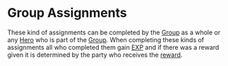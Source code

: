 # Group Assignments

These kind of assignments can be completed by the [Group](Definitions/Group) as a whole or any [Hero](Definitions/Hero) who is part of the [Group](Definitions/Group). When completing these kinds of assignments all who completed them gain [EXP](Definitions/Experience) and if there was a reward given it is determined by the party who receives the [reward](Definitions/Inventory/README).
